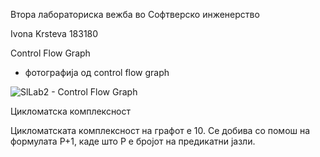 Втора лабораториска вежба во Софтверско инженерство 

Ivona Krsteva 183180

Control Flow Graph

- фотографија од control flow graph

![SlLab2 - Control Flow Graph](https://user-images.githubusercontent.com/82337314/171428125-793c2bb0-92ef-47ec-9ae8-e1466c823dd8.jpg)

Цикломатска комплексност

Цикломатската комплексност на графот е 10. Се добива со помош на формулата P+1, каде што P е бројот на предикатни јазли.

